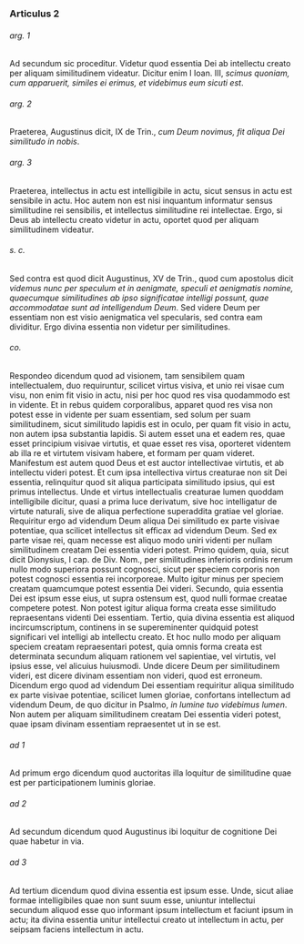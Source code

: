 ### Articulus 2

###### arg. 1
Ad secundum sic proceditur. Videtur quod essentia Dei ab intellectu creato per aliquam similitudinem videatur. Dicitur enim I Ioan. III, *scimus quoniam, cum apparuerit, similes ei erimus, et videbimus eum sicuti est*.

###### arg. 2
Praeterea, Augustinus dicit, IX de Trin., *cum Deum novimus, fit aliqua Dei similitudo in nobis*.

###### arg. 3
Praeterea, intellectus in actu est intelligibile in actu, sicut sensus in actu est sensibile in actu. Hoc autem non est nisi inquantum informatur sensus similitudine rei sensibilis, et intellectus similitudine rei intellectae. Ergo, si Deus ab intellectu creato videtur in actu, oportet quod per aliquam similitudinem videatur.

###### s. c.
Sed contra est quod dicit Augustinus, XV de Trin., quod cum apostolus dicit *videmus nunc per speculum et in aenigmate, speculi et aenigmatis nomine, quaecumque similitudines ab ipso significatae intelligi possunt, quae accommodatae sunt ad intelligendum Deum*. Sed videre Deum per essentiam non est visio aenigmatica vel specularis, sed contra eam dividitur. Ergo divina essentia non videtur per similitudines.

###### co.
Respondeo dicendum quod ad visionem, tam sensibilem quam intellectualem, duo requiruntur, scilicet virtus visiva, et unio rei visae cum visu, non enim fit visio in actu, nisi per hoc quod res visa quodammodo est in vidente. Et in rebus quidem corporalibus, apparet quod res visa non potest esse in vidente per suam essentiam, sed solum per suam similitudinem, sicut similitudo lapidis est in oculo, per quam fit visio in actu, non autem ipsa substantia lapidis. Si autem esset una et eadem res, quae esset principium visivae virtutis, et quae esset res visa, oporteret videntem ab illa re et virtutem visivam habere, et formam per quam videret. Manifestum est autem quod Deus et est auctor intellectivae virtutis, et ab intellectu videri potest. Et cum ipsa intellectiva virtus creaturae non sit Dei essentia, relinquitur quod sit aliqua participata similitudo ipsius, qui est primus intellectus. Unde et virtus intellectualis creaturae lumen quoddam intelligibile dicitur, quasi a prima luce derivatum, sive hoc intelligatur de virtute naturali, sive de aliqua perfectione superaddita gratiae vel gloriae. Requiritur ergo ad videndum Deum aliqua Dei similitudo ex parte visivae potentiae, qua scilicet intellectus sit efficax ad videndum Deum. Sed ex parte visae rei, quam necesse est aliquo modo uniri videnti per nullam similitudinem creatam Dei essentia videri potest. Primo quidem, quia, sicut dicit Dionysius, I cap. de Div. Nom., per similitudines inferioris ordinis rerum nullo modo superiora possunt cognosci, sicut per speciem corporis non potest cognosci essentia rei incorporeae. Multo igitur minus per speciem creatam quamcumque potest essentia Dei videri. Secundo, quia essentia Dei est ipsum esse eius, ut supra ostensum est, quod nulli formae creatae competere potest. Non potest igitur aliqua forma creata esse similitudo repraesentans videnti Dei essentiam. Tertio, quia divina essentia est aliquod incircumscriptum, continens in se supereminenter quidquid potest significari vel intelligi ab intellectu creato. Et hoc nullo modo per aliquam speciem creatam repraesentari potest, quia omnis forma creata est determinata secundum aliquam rationem vel sapientiae, vel virtutis, vel ipsius esse, vel alicuius huiusmodi. Unde dicere Deum per similitudinem videri, est dicere divinam essentiam non videri, quod est erroneum. Dicendum ergo quod ad videndum Dei essentiam requiritur aliqua similitudo ex parte visivae potentiae, scilicet lumen gloriae, confortans intellectum ad videndum Deum, de quo dicitur in Psalmo, *in lumine tuo videbimus lumen*. Non autem per aliquam similitudinem creatam Dei essentia videri potest, quae ipsam divinam essentiam repraesentet ut in se est.

###### ad 1
Ad primum ergo dicendum quod auctoritas illa loquitur de similitudine quae est per participationem luminis gloriae.

###### ad 2
Ad secundum dicendum quod Augustinus ibi loquitur de cognitione Dei quae habetur in via.

###### ad 3
Ad tertium dicendum quod divina essentia est ipsum esse. Unde, sicut aliae formae intelligibiles quae non sunt suum esse, uniuntur intellectui secundum aliquod esse quo informant ipsum intellectum et faciunt ipsum in actu; ita divina essentia unitur intellectui creato ut intellectum in actu, per seipsam faciens intellectum in actu.

